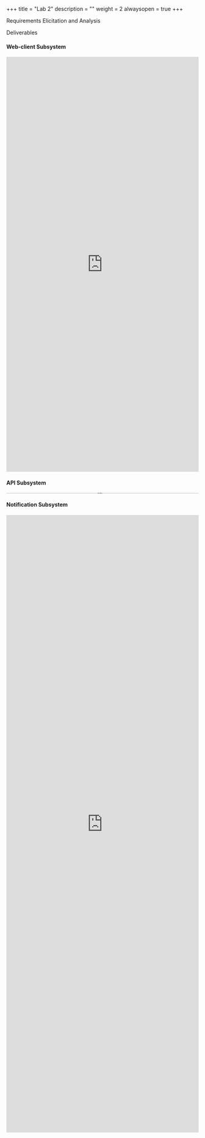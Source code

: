 +++
title = "Lab 2"
description = ""
weight = 2
alwaysopen = true
+++

Requirements Elicitation and Analysis

Deliverables

#### Web-client Subsystem

<iframe frameborder="0" style="width:100%;height:1084px;" src="https://www.draw.io/?lightbox=1&highlight=0000ff&layers=1&nav=1&title=Web#Uhttps%3A%2F%2Fdrive.google.com%2Fuc%3Fid%3D1WbMd-dyAkGP92_bmzCccldzwNbSL4gHT%26export%3Ddownload"></iframe>

#### API Subsystem

<iframe frameborder="0" style="width:100%;height:2px;" src="https://www.draw.io/?lightbox=1&highlight=0000ff&layers=1&nav=1&title=API%20#Uhttps%3A%2F%2Fdrive.google.com%2Fuc%3Fid%3D1dICpzk8zgTKUh-pOJ-siLUGYuyuRAfUr%26export%3Ddownload"></iframe>

#### Notification  Subsystem

<iframe frameborder="0" style="width:100%;height:1613px;" src="https://www.draw.io/?lightbox=1&highlight=0000ff&layers=1&nav=1&title=Notification#Uhttps%3A%2F%2Fdrive.google.com%2Fuc%3Fid%3D1ZRqyHEOlrhDvvQ9YGhIAeJKb-GA2tb2N%26export%3Ddownload"></iframe>
